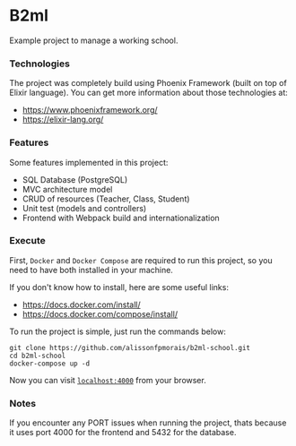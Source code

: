# B2ml
Example project to manage a working school.


### Technologies
The project was completely build using Phoenix Framework (built on top of Elixir language). You can get more information about those technologies at:
  * https://www.phoenixframework.org/
  * https://elixir-lang.org/


### Features
Some features implemented in this project:
  * SQL Database (PostgreSQL)
  * MVC architecture model
  * CRUD of resources (Teacher, Class, Student)
  * Unit test (models and controllers)
  * Frontend with Webpack build and internationalization


### Execute
First, `Docker` and `Docker Compose` are required to run this project, so you need to have both installed in your machine.

If you don't know how to install, here are some useful links:
  * https://docs.docker.com/install/
  * https://docs.docker.com/compose/install/

To run the project is simple, just run the commands below:
```shell
git clone https://github.com/alissonfpmorais/b2ml-school.git
cd b2ml-school
docker-compose up -d
```

Now you can visit [`localhost:4000`](http://localhost:4000) from your browser.


### Notes
If you encounter any PORT issues when running the project, thats because it uses port 4000 for the frontend and 5432 for the database.